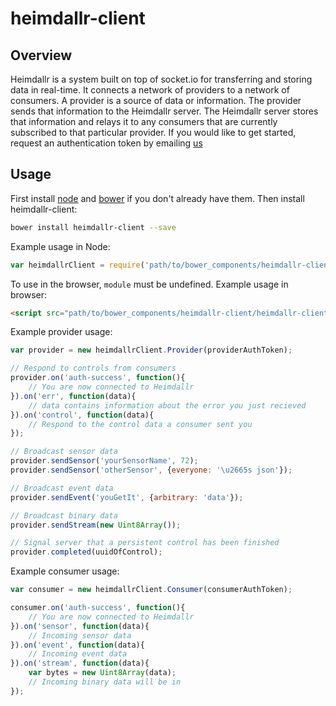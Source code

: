 # heimdallr-client
## Overview
Heimdallr is a system built on top of socket.io for transferring and storing data in real-time. It connects a network of providers to a network of consumers. A provider is a source of data or information. The provider sends that information to the Heimdallr server. The Heimdallr server stores that information and relays it to any consumers that are currently subscribed to that particular provider. If you would like to get started, request an authentication token by emailing [us](mailto:heimdallr@elementrobot.com)

## Usage
First install [node](http://nodejs.org/) and [bower](http://bower.io/) if you don't already have them. Then install heimdallr-client:

```bash
bower install heimdallr-client --save
```

Example usage in Node:

```javascript
var heimdallrClient = require('path/to/bower_components/heimdallr-client/heimdallr-client.js');
```

To use in the browser, `module` must be undefined. Example usage in browser:

```html
<script src="path/to/bower_components/heimdallr-client/heimdallr-client.js"></script>
```

Example provider usage:

```javascript
var provider = new heimdallrClient.Provider(providerAuthToken);

// Respond to controls from consumers
provider.on('auth-success', function(){
    // You are now connected to Heimdallr
}).on('err', function(data){
    // data contains information about the error you just recieved
}).on('control', function(data){
    // Respond to the control data a consumer sent you
});

// Broadcast sensor data
provider.sendSensor('yourSensorName', 72);
provider.sendSensor('otherSensor', {everyone: '\u2665s json'});

// Broadcast event data 
provider.sendEvent('youGetIt', {arbitrary: 'data'});

// Broadcast binary data
provider.sendStream(new Uint8Array());

// Signal server that a persistent control has been finished
provider.completed(uuidOfControl);
```

Example consumer usage:

```javascript
var consumer = new heimdallrClient.Consumer(consumerAuthToken);

consumer.on('auth-success', function(){
    // You are now connected to Heimdallr
}).on('sensor', function(data){
    // Incoming sensor data
}).on('event', function(data){
    // Incoming event data
}).on('stream', function(data){
    var bytes = new Uint8Array(data);
    // Incoming binary data will be in 
});
```







